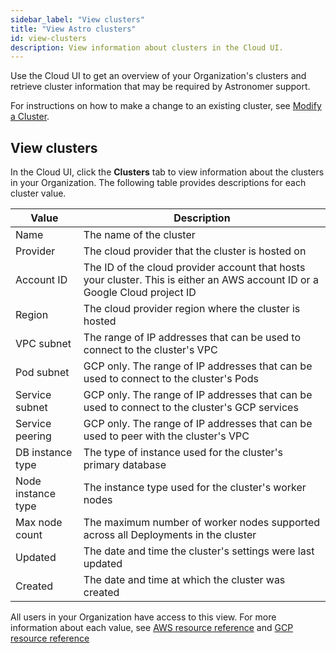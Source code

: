 ```yaml
---
sidebar_label: "View clusters"
title: "View Astro clusters"
id: view-clusters
description: View information about clusters in the Cloud UI.
---
```


Use the Cloud UI to get an overview of your Organization's clusters and retrieve cluster information that may be required by Astronomer support.

For instructions on how to make a change to an existing cluster, see [Modify a Cluster](modify-cluster.md).

## View clusters

In the Cloud UI, click the **Clusters** tab to view information about the clusters in your Organization. The following table provides descriptions for each cluster value.

| Value              | Description                                                                                     |
| ------------------ | ---------------------------------------------------------------------------------------------- |
| Name               | The name of the cluster                                                                        |
| Provider           | The cloud provider that the cluster is hosted on                                                |
| Account ID         | The ID of the cloud provider account that hosts your cluster. This is either an AWS account ID or a Google Cloud project ID                      |
| Region             | The cloud provider region where the cluster is hosted                                                          |
| VPC subnet         | The range of IP addresses that can be used to connect to the cluster's VPC                    |
| Pod subnet         | GCP only. The range of IP addresses that can be used to connect to the cluster's Pods         |
| Service subnet     | GCP only. The range of IP addresses that can be used to connect to the cluster's GCP services |
| Service peering    | GCP only. The range of IP addresses that can be used to peer with the cluster's VPC           |
| DB instance type   | The type of instance used for the cluster's primary database                                  |
| Node instance type | The instance type used for the cluster's worker nodes                                       |
| Max node count     | The maximum number of worker nodes supported across all Deployments in the cluster               |
| Updated            | The date and time the cluster's settings were last updated                                                |
| Created            | The date and time at which the cluster was created                                                                   |

 All users in your Organization have access to this view. For more information about each value, see [AWS resource reference](https://docs.astronomer.io/astro/resource-reference-aws) and [GCP resource reference](https://docs.astronomer.io/astro/resource-reference-gcp)

